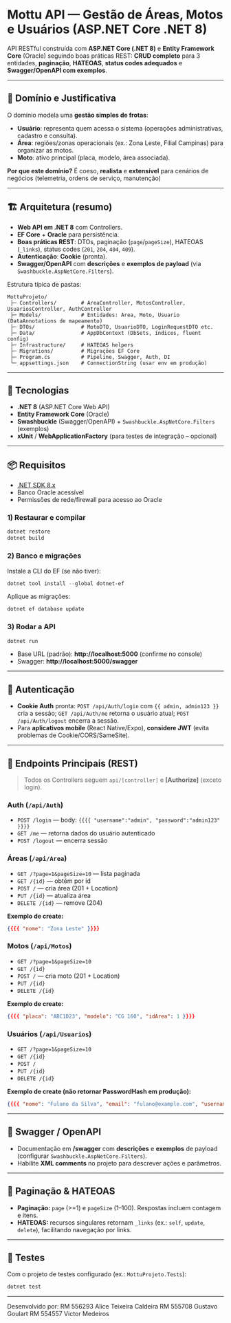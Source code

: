 # Mottu API — Gestão de Áreas, Motos e Usuários (ASP.NET Core .NET 8)

API RESTful construída com **ASP.NET Core (.NET 8)** e **Entity Framework Core** (Oracle) seguindo boas práticas REST:
**CRUD completo** para 3 entidades, **paginação**, **HATEOAS**, **status codes adequados** e **Swagger/OpenAPI com exemplos**.

---

## 🧭 Domínio e Justificativa
O domínio modela uma **gestão simples de frotas**:
- **Usuário**: representa quem acessa o sistema (operações administrativas, cadastro e consulta).
- **Área**: regiões/zonas operacionais (ex.: Zona Leste, Filial Campinas) para organizar as motos.
- **Moto**: ativo principal (placa, modelo, área associada).

**Por que este domínio?** É coeso, **realista** e **extensível** para cenários de negócios (telemetria, ordens de serviço, manutenção)

---

## 🏗️ Arquitetura (resumo)
- **Web API em .NET 8** com Controllers.
- **EF Core** + **Oracle** para persistência.
- **Boas práticas REST**: DTOs, paginação (`page`/`pageSize`), HATEOAS (`_links`), status codes (`201`, `204`, `404`, `409`).
- **Autenticação**: **Cookie** (pronta).
- **Swagger/OpenAPI** com **descrições** e **exemplos de payload** (via `Swashbuckle.AspNetCore.Filters`).

Estrutura típica de pastas:
```
MottuProjeto/
 ├─ Controllers/        # AreaController, MotosController, UsuariosController, AuthController
 ├─ Models/             # Entidades: Area, Moto, Usuario (DataAnnotations de mapeamento)
 ├─ DTOs/               # MotoDTO, UsuarioDTO, LoginRequestDTO etc.
 ├─ Data/               # AppDbContext (DbSets, índices, fluent config)
 ├─ Infrastructure/     # HATEOAS helpers
 ├─ Migrations/         # Migrações EF Core
 ├─ Program.cs          # Pipeline, Swagger, Auth, DI
 └─ appsettings.json    # ConnectionString (usar env em produção)
```

---

## 🔧 Tecnologias
- **.NET 8** (ASP.NET Core Web API)
- **Entity Framework Core** (Oracle)
- **Swashbuckle** (Swagger/OpenAPI) + `Swashbuckle.AspNetCore.Filters` (exemplos)
- **xUnit** / **WebApplicationFactory** (para testes de integração – opcional)

---

## 📦 Requisitos
- [.NET SDK 8.x](https://dotnet.microsoft.com/)
- Banco Oracle acessível
- Permissões de rede/firewall para acesso ao Oracle

### 1) Restaurar e compilar
```powershell
dotnet restore
dotnet build
```

### 2) Banco e migrações
Instale a CLI do EF (se não tiver):
```powershell
dotnet tool install --global dotnet-ef
```
Aplique as migrações:
```powershell
dotnet ef database update
```

### 3) Rodar a API
```powershell
dotnet run
```
- Base URL (padrão): **http://localhost:5000** (confirme no console)
- Swagger: **http://localhost:5000/swagger**

---

## 🔐 Autenticação
- **Cookie Auth** pronta: `POST /api/Auth/login` com `{{ admin, admin123 }}` cria a sessão; `GET /api/Auth/me` retorna o usuário atual; `POST /api/Auth/logout` encerra a sessão.
- Para **aplicativos mobile** (React Native/Expo), **considere JWT** (evita problemas de Cookie/CORS/SameSite).

---

## 🔗 Endpoints Principais (REST)
> Todos os Controllers seguem `api/[controller]` e **[Authorize]** (exceto login).

### Auth (`/api/Auth`)
- `POST /login` — body: `{{{{ "username":"admin", "password":"admin123" }}}}`  
- `GET /me` — retorna dados do usuário autenticado  
- `POST /logout` — encerra sessão

### Áreas (`/api/Area`)
- `GET /?page=1&pageSize=10` — lista paginada  
- `GET /{id}` — obtém por id  
- `POST /` — cria área (201 + Location)  
- `PUT /{id}` — atualiza área  
- `DELETE /{id}` — remove (204)

**Exemplo de create:**
```json
{{{{ "nome": "Zona Leste" }}}}
```

### Motos (`/api/Motos`)
- `GET /?page=1&pageSize=10`
- `GET /{id}`
- `POST /` — cria moto (201 + Location)
- `PUT /{id}`
- `DELETE /{id}`

**Exemplo de create:**
```json
{{{{ "placa": "ABC1D23", "modelo": "CG 160", "idArea": 1 }}}}
```

### Usuários (`/api/Usuarios`)
- `GET /?page=1&pageSize=10`
- `GET /{id}`
- `POST /`
- `PUT /{id}`
- `DELETE /{id}`

**Exemplo de create (não retornar PasswordHash em produção):**
```json
{{{{ "nome": "Fulano da Silva", "email": "fulano@example.com", "username": "fulano", "password": "123456", "role": "User" }}}}
```

---

## 📄 Swagger / OpenAPI
- Documentação em **/swagger** com **descrições** e **exemplos** de payload (configurar `Swashbuckle.AspNetCore.Filters`).
- Habilite **XML comments** no projeto para descrever ações e parâmetros.

---

## 📑 Paginação & HATEOAS
- **Paginação:** `page` (>=1) e `pageSize` (1–100). Respostas incluem contagem e itens.  
- **HATEOAS:** recursos singulares retornam `_links` (ex.: `self`, `update`, `delete`), facilitando navegação por links.

---

## 🧪 Testes
Com o projeto de testes configurado (ex.: `MottuProjeto.Tests`):
```powershell
dotnet test
```

---

Desenvolvido por:
RM 556293 Alice Teixeira Caldeira
RM 555708 Gustavo Goulart RM 554557 Victor Medeiros
